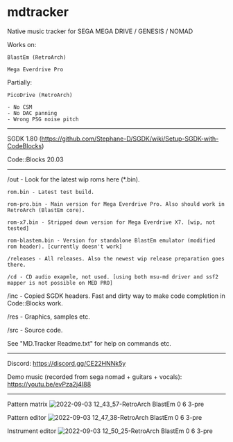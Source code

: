 # mdtracker
 Native music tracker for SEGA MEGA DRIVE / GENESIS / NOMAD
 
 Works on:
 
	BlastEm (RetroArch)
	
	Mega Everdrive Pro
	
 Partially:
 
	PicoDrive (RetroArch)
	
	- No CSM
	- No DAC panning
	- Wrong PSG noise pitch
	
---

SGDK 1.80 (https://github.com/Stephane-D/SGDK/wiki/Setup-SGDK-with-CodeBlocks)

Code::Blocks 20.03

---

/out - Look for the latest wip roms here (*.bin).

	rom.bin - Latest test build.

	rom-pro.bin - Main version for Mega Everdrive Pro. Also should work in RetroArch (BlastEm core).

	rom-x7.bin - Stripped down version for Mega Everdrive X7. [wip, not tested]

	rom-blastem.bin - Version for standalone BlastEm emulator (modified rom header). [currently doesn't work]
	
	/releases - All releases. Also the newest wip release preparation goes there.
	
	/cd - CD audio exapmle, not used. [using both msu-md driver and ssf2 mapper is not possible on MED PRO]

/inc - Copied SGDK headers. Fast and dirty way to make code completion in Code::Blocks work.

/res - Graphics, samples etc.

/src - Source code.

See "MD.Tracker Readme.txt" for help on commands etc.

---

Discord: https://discord.gg/CE22HNNk5y

Demo music (recorded from sega nomad + guitars + vocals): https://youtu.be/evPza2j4I88

---

Pattern matrix
![2022-09-03 12_43_57-RetroArch BlastEm 0 6 3-pre](https://user-images.githubusercontent.com/36992223/188265546-520a7bba-c9bd-4e40-8103-254bb4b3c89d.png)

Pattern editor
![2022-09-03 12_47_38-RetroArch BlastEm 0 6 3-pre](https://user-images.githubusercontent.com/36992223/188265556-c716742e-3b5f-4977-9dc9-709a10657c2c.png)

Instrument editor
![2022-09-03 12_50_25-RetroArch BlastEm 0 6 3-pre](https://user-images.githubusercontent.com/36992223/188265567-da0892f1-48e1-424a-98b6-b064d62e36fe.png)
